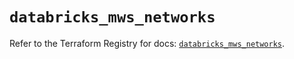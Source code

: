 # `databricks_mws_networks`

Refer to the Terraform Registry for docs: [`databricks_mws_networks`](https://registry.terraform.io/providers/databricks/databricks/1.48.1/docs/resources/mws_networks).
